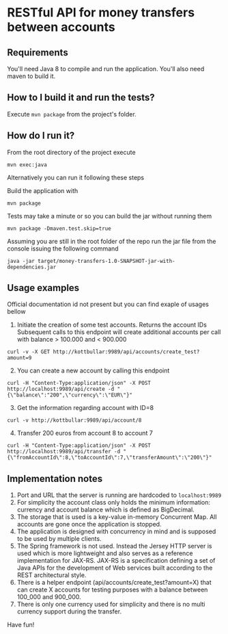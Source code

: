 # RESTful API for money transfers between accounts

## Requirements

You'll need Java 8 to compile and run the application. You'll also need maven to build it.

## How to I build it and run the tests?
Execute `mvn package` from the project's folder.

## How do I run it?
From the root directory of the project execute
```
mvn exec:java
```

Alternatively you can run it following these steps

Build the application with
```
mvn package
```
Tests may take a minute or so you can build the jar without running them
```
mvn package -Dmaven.test.skip=true
```

Assuming you are still in the root folder of the repo run the jar file from the console issuing the following command
```
java -jar target/money-transfers-1.0-SNAPSHOT-jar-with-dependencies.jar
```

## Usage examples
Official documentation id not present but you can find exaple of usages bellow
1. Initiate the creation of some test accounts.
Returns the account IDs
Subsequent calls to this endpoint will create additional accounts per call with balance > 100.000 and < 900.000
```
curl -v -X GET http://kottbullar:9989/api/accounts/create_test?amount=9
```

2. You can create a new account by calling this endpoint
```
curl -H "Content-Type:application/json" -X POST http://localhost:9989/api/create -d "{\"balance\":"200",\"currency\":\"EUR\"}"
```

3. Get the information regarding account with ID=8
```
curl -v http://kottbullar:9989/api/account/8
```

4. Transfer 200 euros from account 8 to account 7
```
curl -H "Content-Type:application/json" -X POST http://localhost:9989/api/transfer -d "{\"fromAccountId\":8,\"toAccountId\":7,\"transferAmount\":\"200\"}"
```

## Implementation notes
1. Port and URL that the server is running are hardcoded to `localhost:9989`
2. For simplicity the account class only holds the minimum information: currency and account balance which is defined as BigDecimal.
3. The storage that is used is a key-value in-memory Concurrent Map. All accounts are gone once the application is stopped.
4. The application is designed with concurrency in mind and is supposed to be used by multiple clients.
5. The Spring framework is not used. Instead the Jersey HTTP server is used which is more lightweight and also serves
   as a reference implementation for JAX-RS. JAX-RS is a specification defining a set of Java APIs for the development of Web services
   built according to the REST architectural style.
6. There is a helper endpoint (api/accounts/create_test?amount=X) that can create X accounts for testing purposes with a
   balance between 100_000 and 900_000.
7. There is only one currency used for simplicity and there is no multi currency support during the transfer.

Have fun!